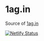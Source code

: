 # 1ag.in
Source of [1ag.in](https://1ag.in)

[![Netlify Status](https://api.netlify.com/api/v1/badges/0ade805d-8583-4d37-98af-95b55b0ea329/deploy-status)](https://app.netlify.com/sites/zealous-perlman-19504f/deploys)
